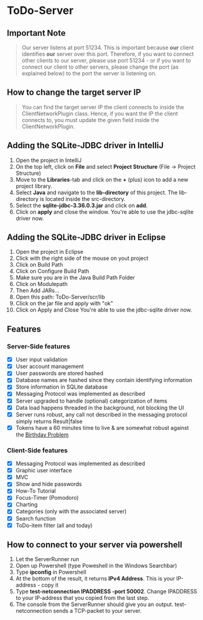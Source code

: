 # ToDo-Server

## Important Note
> Our server listens at port 51234. This is important because **our** client identifies **our** server over this port.
> Therefore, if you want to connect other clients to our server, please use port 51234 - or if you want to connect
> our client to other servers, please change the port (as explained below) to the port the server is listening on.

## How to change the target server IP
> You can find the target server IP the client connects to inside the ClientNetworkPlugin class.
> Hence, if you want the IP the client connects to, you must update the given field inside the ClientNetworkPlugin.

## Adding the SQLite-JDBC driver in IntelliJ
1. Open the project in IntelliJ
2. On the top left, click on **File** and select **Project Structure** (File -> Project Structure)
3. Move to the **Libraries**-tab and click on the **+** (plus) icon to add a new project library.
4. Select **Java** and navigate to the **lib-directory** of this project. The lib-directory is located inside the
   src-directory.
5. Select the **sqlite-jdbc-3.36.0.3.jar** and click on **add**.
6. Click on **apply** and close the window. You're able to use the jdbc-sqlite driver now.

## Adding the SQLite-JDBC driver in Eclipse
1. Open the project in Eclipse
2. Click with the right side of the mouse on yout project
3. Click on Build Path
4. Click on Configure Build Path
5. Make sure you are in the Java Build Path Folder
6. Click on Modulepath
7. Then Add JARs...
8. Open this path: ToDo-Server/scr/lib
9. Click on the jar file and apply with "ok"
10. Click on Apply and Close You're able to use the jdbc-sqlite driver now.


## Features
### Server-Side features
- [x] User input validation
- [x] User account management
- [x] User passwords are stored hashed
- [x] Database names are hashed since they contain identifying information
- [x] Store information in SQLite database
- [x] Messaging Protocol was implemented as described
- [x] Server upgraded to handle (optional) categorization of items
- [x] Data load happens threaded in the background, not blocking the UI
- [x] Server runs robust, any call not described in the messaging protocol simply returns Result|false
- [x] Tokens have a 60 minutes time to live & are somewhat robust against the [Birthday Problem](https://en.wikipedia.org/wiki/Birthday_problem)

### Client-Side features
- [x] Messaging Protocol was implemented as described
- [x] Graphic user interface
- [x] MVC  
- [x] Show and hide passwords
- [x] How-To Tutorial
- [x] Focus-Timer (Pomodoro)
- [x] Charting
- [x] Categories (only with the associated server)
- [x] Search function
- [x] ToDo-item filter (all and today)

## How to connect to your server via powershell
1. Let the ServerRunner run
2. Open up Powershell (type Poweshell in the Windows Searchbar)
3. Type **ipconfig** in Powershell
4. At the bottom of the result, it returns **IPv4 Address**. This is your IP-address - copy it
5. Type **test-netconnection IPADDRESS -port 50002**. Change IPADDRESS to your IP-address that you copied from the last step.
6. The console from the ServerRunner should give you an output. test-netconnection sends a TCP-packet to your server.

